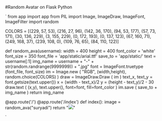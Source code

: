 #Random Avatar on Flask Python

`
from app import app
from PIL import Image, ImageDraw, ImageFont, ImageFilter
import random

COLORS = [(229, 57, 53), (216, 27, 96), (142, 36, 170), (94, 53, 177), (57, 73, 171), (30, 136, 229), (3, 155, 229),
		   (0, 172, 193), (0, 137, 123), (67, 160, 71), (249, 168, 37), (239, 108, 0), (109, 76, 65), (84, 110, 122)]


def random_ava(username):
	width = 400
	height = 400
	font_color = 'white'
	font_size = 350
	font_file = 'app/static/arial.ttf'
	save_to = 'app/static/'
	text = username[:1]
	img_name = username + "-" + str(random.randrange(9999999)) + ".jpg"
	font = ImageFont.truetype (font_file, font_size)
	im = Image.new ( "RGB", (width,height), random.choice(COLORS) )
	draw = ImageDraw.Draw ( im )
	text_x, text_y = font.getsize(text.upper())
	x = (width - text_x)/2
	y = (height - text_y)/2 - 30
	draw.text ( (x,y), text.upper(), font=font, fill=font_color )
	im.save ( save_to + img_name )
	return img_name


@app.route('/')
@app.route('/index')
def index():
	image = random_ava("suryadi")
	return "<img src='/static/" + image + "'/>"
	
`